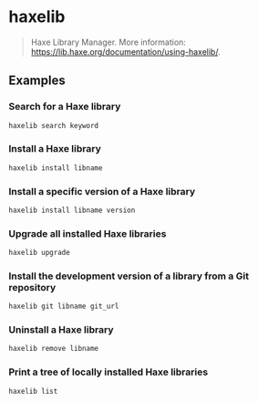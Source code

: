 # haxelib

> Haxe Library Manager. More information: <https://lib.haxe.org/documentation/using-haxelib/>.

## Examples

### Search for a Haxe library

```bash
haxelib search keyword
```

### Install a Haxe library

```bash
haxelib install libname
```

### Install a specific version of a Haxe library

```bash
haxelib install libname version
```

### Upgrade all installed Haxe libraries

```bash
haxelib upgrade
```

### Install the development version of a library from a Git repository

```bash
haxelib git libname git_url
```

### Uninstall a Haxe library

```bash
haxelib remove libname
```

### Print a tree of locally installed Haxe libraries

```bash
haxelib list
```

